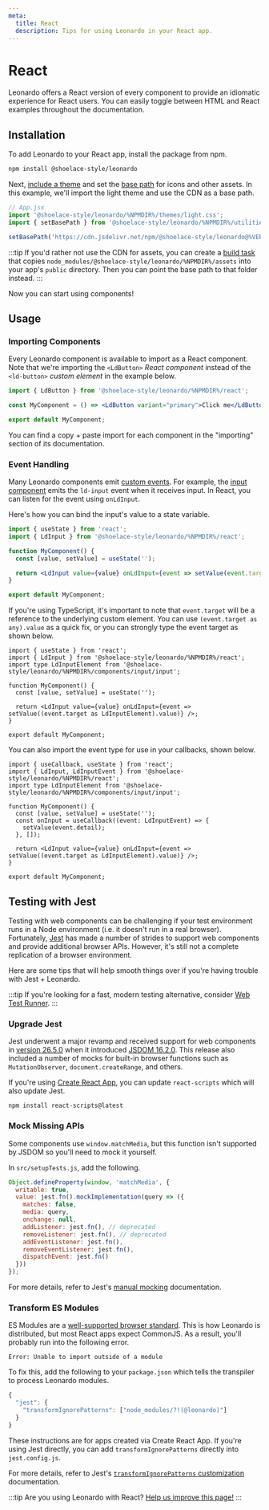 ```yaml
---
meta:
  title: React
  description: Tips for using Leonardo in your React app.
---
```


# React

Leonardo offers a React version of every component to provide an idiomatic experience for React users. You can easily toggle between HTML and React examples throughout the documentation.

## Installation

To add Leonardo to your React app, install the package from npm.

```bash
npm install @shoelace-style/leonardo
```

Next, [include a theme](/getting-started/themes) and set the [base path](/getting-started/installation#setting-the-base-path) for icons and other assets. In this example, we'll import the light theme and use the CDN as a base path.

```jsx
// App.jsx
import '@shoelace-style/leonardo/%NPMDIR%/themes/light.css';
import { setBasePath } from '@shoelace-style/leonardo/%NPMDIR%/utilities/base-path';

setBasePath('https://cdn.jsdelivr.net/npm/@shoelace-style/leonardo@%VERSION%/%CDNDIR%/');
```

:::tip
If you'd rather not use the CDN for assets, you can create a [build task](https://webpack.js.org/plugins/copy-webpack-plugin/) that copies `node_modules/@shoelace-style/leonardo/%NPMDIR%/assets` into your app's `public` directory. Then you can point the base path to that folder instead.
:::

Now you can start using components!

## Usage

### Importing Components

Every Leonardo component is available to import as a React component. Note that we're importing the `<LdButton>` _React component_ instead of the `<ld-button>` _custom element_ in the example below.

```jsx
import { LdButton } from '@shoelace-style/leonardo/%NPMDIR%/react';

const MyComponent = () => <LdButton variant="primary">Click me</LdButton>;

export default MyComponent;
```

You can find a copy + paste import for each component in the "importing" section of its documentation.

### Event Handling

Many Leonardo components emit [custom events](https://developer.mozilla.org/en-US/docs/Web/API/CustomEvent). For example, the [input component](/components/input) emits the `ld-input` event when it receives input. In React, you can listen for the event using `onLdInput`.

Here's how you can bind the input's value to a state variable.

```jsx
import { useState } from 'react';
import { LdInput } from '@shoelace-style/leonardo/%NPMDIR%/react';

function MyComponent() {
  const [value, setValue] = useState('');

  return <LdInput value={value} onLdInput={event => setValue(event.target.value)} />;
}

export default MyComponent;
```

If you're using TypeScript, it's important to note that `event.target` will be a reference to the underlying custom element. You can use `(event.target as any).value` as a quick fix, or you can strongly type the event target as shown below.

```tsx
import { useState } from 'react';
import { LdInput } from '@shoelace-style/leonardo/%NPMDIR%/react';
import type LdInputElement from '@shoelace-style/leonardo/%NPMDIR%/components/input/input';

function MyComponent() {
  const [value, setValue] = useState('');

  return <LdInput value={value} onLdInput={event => setValue((event.target as LdInputElement).value)} />;
}

export default MyComponent;
```

You can also import the event type for use in your callbacks, shown below.

```tsx
import { useCallback, useState } from 'react';
import { LdInput, LdInputEvent } from '@shoelace-style/leonardo/%NPMDIR%/react';
import type LdInputElement from '@shoelace-style/leonardo/%NPMDIR%/components/input/input';

function MyComponent() {
  const [value, setValue] = useState('');
  const onInput = useCallback((event: LdInputEvent) => {
    setValue(event.detail);
  }, []);

  return <LdInput value={value} onLdInput={event => setValue((event.target as LdInputElement).value)} />;
}

export default MyComponent;
```

## Testing with Jest

Testing with web components can be challenging if your test environment runs in a Node environment (i.e. it doesn't run in a real browser). Fortunately, [Jest](https://jestjs.io/) has made a number of strides to support web components and provide additional browser APIs. However, it's still not a complete replication of a browser environment.

Here are some tips that will help smooth things over if you're having trouble with Jest + Leonardo.

:::tip
If you're looking for a fast, modern testing alternative, consider [Web Test Runner](https://modern-web.dev/docs/test-runner/overview/).
:::

### Upgrade Jest

Jest underwent a major revamp and received support for web components in [version 26.5.0](https://github.com/facebook/jest/blob/main/CHANGELOG.md#2650) when it introduced [JSDOM 16.2.0](https://github.com/jsdom/jsdom/blob/master/Changelog.md#1620). This release also included a number of mocks for built-in browser functions such as `MutationObserver`, `document.createRange`, and others.

If you're using [Create React App](https://reactjs.org/docs/create-a-new-react-app.html#create-react-app), you can update `react-scripts` which will also update Jest.

```
npm install react-scripts@latest
```

### Mock Missing APIs

Some components use `window.matchMedia`, but this function isn't supported by JSDOM so you'll need to mock it yourself.

In `src/setupTests.js`, add the following.

```js
Object.defineProperty(window, 'matchMedia', {
  writable: true,
  value: jest.fn().mockImplementation(query => ({
    matches: false,
    media: query,
    onchange: null,
    addListener: jest.fn(), // deprecated
    removeListener: jest.fn(), // deprecated
    addEventListener: jest.fn(),
    removeEventListener: jest.fn(),
    dispatchEvent: jest.fn()
  }))
});
```

For more details, refer to Jest's [manual mocking](https://jestjs.io/docs/manual-mocks#mocking-methods-which-are-not-implemented-in-jsdom) documentation.

### Transform ES Modules

ES Modules are a [well-supported browser standard](https://hacks.mozilla.org/2018/03/es-modules-a-cartoon-deep-dive/). This is how Leonardo is distributed, but most React apps expect CommonJS. As a result, you'll probably run into the following error.

```
Error: Unable to import outside of a module
```

To fix this, add the following to your `package.json` which tells the transpiler to process Leonardo modules.

```js
{
  "jest": {
    "transformIgnorePatterns": ["node_modules/?!(@leonardo)"]
  }
}
```

These instructions are for apps created via Create React App. If you're using Jest directly, you can add `transformIgnorePatterns` directly into `jest.config.js`.

For more details, refer to Jest's [`transformIgnorePatterns` customization](https://jestjs.io/docs/tutorial-react-native#transformignorepatterns-customization) documentation.

:::tip
Are you using Leonardo with React? [Help us improve this page!](https://github.com/leonardo-design-system/leonardo/blob/next/docs/frameworks/react.md)
:::
